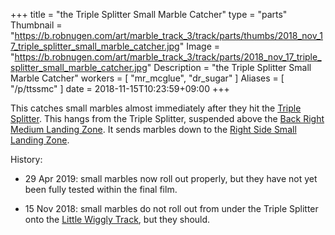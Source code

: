 +++
title = "the Triple Splitter Small Marble Catcher"
type = "parts"
Thumbnail = "https://b.robnugen.com/art/marble_track_3/track/parts/thumbs/2018_nov_17_triple_splitter_small_marble_catcher.jpg"
Image = "https://b.robnugen.com/art/marble_track_3/track/parts/2018_nov_17_triple_splitter_small_marble_catcher.jpg"
Description = "the Triple Splitter Small Marble Catcher"
workers = [
    "mr_mcglue",
    "dr_sugar"
]
Aliases = [
    "/p/ttssmc"
]
date = 2018-11-15T10:23:59+09:00
+++

This catches small marbles almost immediately after they hit the [Triple Splitter](/p/ts).  This hangs from the Triple Splitter, suspended above the [Back Right Medium Landing Zone](/p/brmlz).  It sends marbles down to the [Right Side Small Landing Zone](/p/rsslz).

History:

* 29 Apr 2019: small marbles now roll out properly, but they have not yet been fully tested within the final film.

* 15 Nov 2018: small marbles do not roll out from under the Triple Splitter onto the [Little Wiggly Track](/p/lwt/), but they should.
